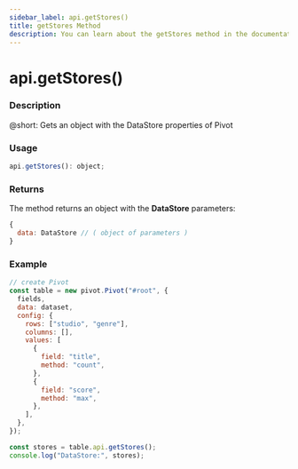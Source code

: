 ```yaml
---
sidebar_label: api.getStores()
title: getStores Method
description: You can learn about the getStores method in the documentation of the DHTMLX JavaScript Pivot library. Browse developer guides and API reference, try out code examples and live demos, and download a free 30-day evaluation version of DHTMLX Pivot.
---
```


# api.getStores()

### Description

@short: Gets an object with the DataStore properties of Pivot

### Usage

~~~jsx {}
api.getStores(): object;
~~~

### Returns

The method returns an object with the **DataStore** parameters:

~~~jsx {}
{
  data: DataStore // ( object of parameters )
}
~~~

### Example

~~~jsx {21-22}
// create Pivot
const table = new pivot.Pivot("#root", {
  fields,
  data: dataset,
  config: {
    rows: ["studio", "genre"],
    columns: [],
    values: [
      {
        field: "title",
        method: "count",
      },
      {
        field: "score",
        method: "max",
      },
    ],
  },
});

const stores = table.api.getStores();
console.log("DataStore:", stores);
~~~
